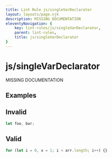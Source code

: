 ```yaml
---
title: Lint Rule js/singleVarDeclarator
layout: layouts/page.njk
description: MISSING DOCUMENTATION
eleventyNavigation: {
	key: lint-rules/js/singleVarDeclarator,
	parent: lint-rules,
	title: js/singleVarDeclarator
}
---
```


# js/singleVarDeclarator

MISSING DOCUMENTATION

<!-- EVERYTHING BELOW IS AUTOGENERATED. SEE SCRIPTS FOLDER FOR UPDATE SCRIPTS -->


## Examples
## Invalid
```typescript
let foo, bar;
```
## Valid
```typescript
for (let i = 0, x = 1; i < arr.length; i++) {}
```
